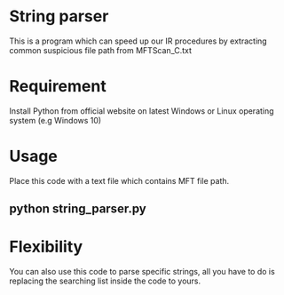 # String parser
This is a program which can speed up our IR procedures by extracting common suspicious file path from MFTScan_C.txt
# Requirement
Install Python from official website on latest Windows or Linux operating system (e.g Windows 10)
# Usage
Place this code with a text file which contains MFT file path.
## python string_parser.py
# Flexibility
You can also use this code to parse specific strings, all you have to do is replacing the searching list inside the code to yours.
